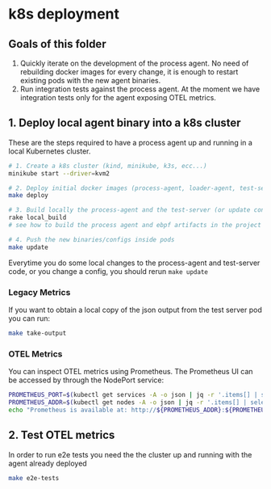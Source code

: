 # k8s deployment

## Goals of this folder

1. Quickly iterate on the development of the process agent. No need of rebuilding docker images for every change, it is enough to restart existing pods with the new agent binaries.
2. Run integration tests against the process agent. At the moment we have integration tests only for the agent exposing OTEL metrics.

## 1. Deploy local agent binary into a k8s cluster

These are the steps required to have a process agent up and running in a local Kubernetes cluster.

```bash
# 1. Create a k8s cluster (kind, minikube, k3s, ecc...)
minikube start --driver=kvm2

# 2. Deploy initial docker images (process-agent, loader-agent, test-server, OTEL collector, prometheus)
make deploy

# 3. Build locally the process-agent and the test-server (or update configs)
rake local_build
# see how to build the process agent and ebpf artifacts in the project README.md

# 4. Push the new binaries/configs inside pods
make update
```

Everytime you do some local changes to the process-agent and test-server code, or you change a config, you should rerun `make update`

### Legacy Metrics

If you want to obtain a local copy of the json output from the test server pod you can run:

```bash
make take-output
```

### OTEL Metrics

You can inspect OTEL metrics using Prometheus. The Prometheus UI can be accessed by through the NodePort service:

```bash
PROMETHEUS_PORT=$(kubectl get services -A -o json | jq -r '.items[] | select(.metadata.name == "prometheus-service") | .spec.ports[] | select(.name == "web") | .nodePort')
PROMETHEUS_ADDR=$(kubectl get nodes -A -o json | jq -r '.items[] | select(.metadata.name == "minikube") | .status.addresses[] | select(.type == "InternalIP") | .address')
echo "Prometheus is available at: http://${PROMETHEUS_ADDR}:${PROMETHEUS_PORT}"
```

## 2. Test OTEL metrics

In order to run e2e tests you need the the cluster up and running with the agent already deployed

```bash
make e2e-tests
```
